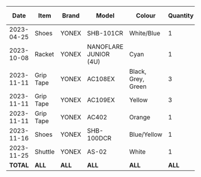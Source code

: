 | Date       | Item      | Brand   | Model                 | Colour             | Quantity | Amount (NZD) | Amount (CNY) |
| ---------- | --------- | ------- | --------------------- | ------------------ | -------- | ------------ | ------------ |
| 2023-04-25 | Shoes     | YONEX   | SHB-101CR             | White/Blue         | 1        |              | ¥231.61      |
| 2023-10-08 | Racket    | YONEX   | NANOFLARE JUNIOR (4U) | Cyan               | 1        | $166.99      |              |
| 2023-11-11 | Grip Tape | YONEX   | AC108EX               | Black, Grey, Green | 3        |              | ¥31.04       |
| 2023-11-11 | Grip Tape | YONEX   | AC109EX               | Yellow             | 3        |              | ¥29.10       |
| 2023-11-11 | Grip Tape | YONEX   | AC402                 | Orange             | 1        |              | ¥13.00       |
| 2023-11-16 | Shoes     | YONEX   | SHB-100DCR            | Blue/Yellow        | 1        |              | ¥271.06      |
| 2023-11-25 | Shuttle   | YONEX   | AS-02                 | White              | 1        |              | ¥96.03       |
| **TOTAL**  | **ALL**   | **ALL** | **ALL**               | **ALL**            | **ALL**  | **$166.99**  | **¥661.88**  |